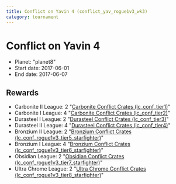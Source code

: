 ```yaml
---
title: Conflict on Yavin 4 (conflict_yav_rogue1v3_wk3)
category: tournament
---
```

# Conflict on Yavin 4

  * Planet: "planet8"
  * Start date: 2017-06-01
  * End date: 2017-06-07

## Rewards

  * Carbonite II League: 2 "[Carbonite Conflict Crates (lc_conf_tier1)](lc_conf_tier1.html)"
  * Carbonite I League: 4 "[Carbonite Conflict Crates (lc_conf_tier2)](lc_conf_tier2.html)"
  * Durasteel I League: 2 "[Durasteel Conflict Crates (lc_conf_tier3)](lc_conf_tier3.html)"
  * Durasteel II League: 4 "[Durasteel Conflict Crates (lc_conf_tier4)](lc_conf_tier4.html)"
  * Bronzium II League: 2 "[Bronzium Conflict Crates (lc_conf_rogue1v3_tier5_starfighter)](lc_conf_rogue1v3_tier5_starfighter.html)"
  * Bronzium I League: 4 "[Bronzium Conflict Crates (lc_conf_rogue1v3_tier6_starfighter)](lc_conf_rogue1v3_tier6_starfighter.html)"
  * Obsidian League: 2 "[Obsidian Conflict Crates (lc_conf_rogue1v3_tier7_starfighter)](lc_conf_rogue1v3_tier7_starfighter.html)"
  * Ultra Chrome League: 2 "[Ultra Chrome Conflict Crates (lc_conf_rogue1v3_tier8_starfighter)](lc_conf_rogue1v3_tier8_starfighter.html)"
